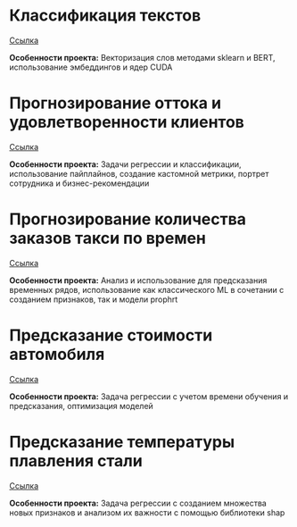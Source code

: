 # Классификация текстов
[Ссылка](https://github.com/KalabinDA/training_projects/tree/4b6d9d0a8bbe1f438f9168766983a2104b3e1a83/%D0%9A%D0%BB%D0%B0%D1%81%D1%81%D0%B8%D1%84%D0%B8%D0%BA%D0%B0%D1%86%D0%B8%D1%8F%20%D1%82%D0%B5%D0%BA%D1%81%D1%82%D0%BE%D0%B2)

**Особенности проекта:**
Векторизация слов методами sklearn и BERT, использование эмбеддингов и ядер CUDA


# Прогнозирование оттока и удовлетворенности клиентов
[Ссылка](https://github.com/KalabinDA/training_projects/tree/4b6d9d0a8bbe1f438f9168766983a2104b3e1a83/%D0%9E%D1%82%D1%82%D0%BE%D0%BA%20%D0%B8%20%D1%83%D0%B4%D0%BE%D0%B2%D0%BB%D0%B5%D1%82%D0%B2%D0%BE%D1%80%D0%B5%D0%BD%D0%BD%D0%BE%D1%81%D1%82%D1%8C%20%D0%BA%D0%BB%D0%B8%D0%B5%D0%BD%D1%82%D0%BE%D0%B2)

**Особенности проекта:**
Задачи регрессии и классификации, использование пайплайнов, создание кастомной метрики, портрет сотрудника и бизнес-рекомендации


# Прогнозирование количества заказов такси по времен
[Ссылка](https://github.com/KalabinDA/training_projects/tree/4b6d9d0a8bbe1f438f9168766983a2104b3e1a83/%D0%9F%D1%80%D0%B5%D0%B4%D1%81%D0%BA%D0%B0%D0%B7%D0%B0%D0%BD%D0%B8%D0%B5%20%D0%BF%D0%BE%20%D0%B2%D1%80%D0%B5%D0%BC%D0%B5%D0%BD%D0%BD%D0%BE%D0%BC%D1%83%20%D1%80%D1%8F%D0%B4%D1%83)

**Особенности проекта:**
Анализ и использование для предсказания временных рядов, использование как классического ML в сочетании с созданием признаков, так и модели prophrt

# Предсказание стоимости автомобиля
[Ссылка](https://github.com/KalabinDA/training_projects/tree/36cb9dd9a0df97384dc2626031b8422783682e0f/%D0%9F%D1%80%D0%B5%D0%B4%D1%81%D0%BA%D0%B0%D0%B7%D0%B0%D0%BD%D0%B8%D0%B5%20%D1%81%D1%82%D0%BE%D0%B8%D0%BC%D0%BE%D1%81%D1%82%D0%B8%20%D0%B0%D0%B2%D1%82%D0%BE)

**Особенности проекта:**
Задача регрессии с учетом времени обучения и предсказания, оптимизация моделей

# Предсказание температуры плавления стали
[Ссылка](https://github.com/KalabinDA/training_projects/tree/8d1d12e1847bcf39f78eeb15acd13b8736bf7096/%D0%9F%D1%80%D0%B5%D0%B4%D1%81%D0%BA%D0%B0%D0%B7%D0%B0%D0%BD%D0%B8%D0%B5%20%D1%82%D0%B5%D0%BC%D0%BF%D0%B5%D1%80%D0%B0%D1%82%D1%83%D1%80%D1%8B%20%D0%BF%D0%BB%D0%B0%D0%B2%D0%BB%D0%B5%D0%BD%D0%B8%D1%8F%20%D1%81%D1%82%D0%B0%D0%BB%D0%B8)

**Особенности проекта:**
Задача регрессии с созданием множества новых признаков и анализом их важности с помощью библиотеки shap

